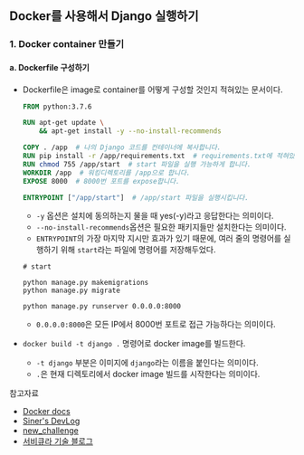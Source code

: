 ## Docker를 사용해서 Django 실행하기

### 1. Docker container 만들기

#### a. Dockerfile 구성하기

- Dockerfile은 image로 container를 어떻게 구성할 것인지 적혀있는 문서이다.

  ```dockerfile
  FROM python:3.7.6
  
  RUN apt-get update \
      && apt-get install -y --no-install-recommends
  
  COPY . /app  # 나의 Django 코드를 컨테이너에 복사합니다.
  RUN pip install -r /app/requirements.txt  # requirements.txt에 적혀있는 pip 패키지들을 설치합니다.
  RUN chmod 755 /app/start  # start 파일을 실행 가능하게 합니다.
  WORKDIR /app  # 워킹디렉토리를 /app으로 합니다.
  EXPOSE 8000  # 8000번 포트를 expose합니다.
  
  ENTRYPOINT ["/app/start"]  # /app/start 파일을 실행시킵니다.
  ```

  - `-y` 옵션은 설치에 동의하는지 물을 때 yes(-y)라고 응답한다는 의미이다.
  - `--no-install-recommends`옵션은 필요한 패키지들만 설치한다는 의미이다.
  - `ENTRYPOINT`의 가장 마지막 지시만 효과가 있기 때문에, 여러 줄의 명령어를 실행하기 위해 `start`라는 파일에 명령어를 저장해두었다.

  ```
  # start
  
  python manage.py makemigrations
  python manage.py migrate
  
  python manage.py runserver 0.0.0.0:8000
  ```

  - `0.0.0.0:8000`은 모든 IP에서 8000번 포트로 접근 가능하다는 의미이다.

- `docker build -t django .` 명령어로 docker image를 빌드한다.

  - `-t django` 부분은 이미지에 `django`라는 이름을 붙인다는 의미이다.
  - `.`은 현재 디렉토리에서 docker image 빌드를 시작한다는 의미이다.







참고자료

- [Docker docs](https://docs.docker.com/)
- [Siner's DevLog](https://siner308.github.io/2019/02/25/django-docker-custom-image/)
- [new_challenge](https://soyoung-new-challenge.tistory.com/74)
- [서비큐라 기술 블로그](https://subicura.com/2017/01/19/docker-guide-for-beginners-1.html)